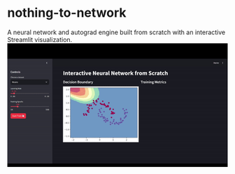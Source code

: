 # nothing-to-network
A neural network and autograd engine built from scratch with an interactive Streamlit visualization.
![Interactive Neural Network Demo](Training_visualization.gif)
